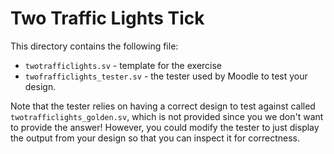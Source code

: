 # Two Traffic Lights Tick

This directory contains the following file:
  * `twotrafficlights.sv` - template for the exercise
  * `twofrafficlights_tester.sv` - the tester used by Moodle to test your design.

Note that the tester relies on having a correct design to test against called `twotrafficlights_golden.sv`, which is not provided since you we don't want to provide the answer!  However, you could modify the tester to just display the output from your design so that you can inspect it for correctness.
